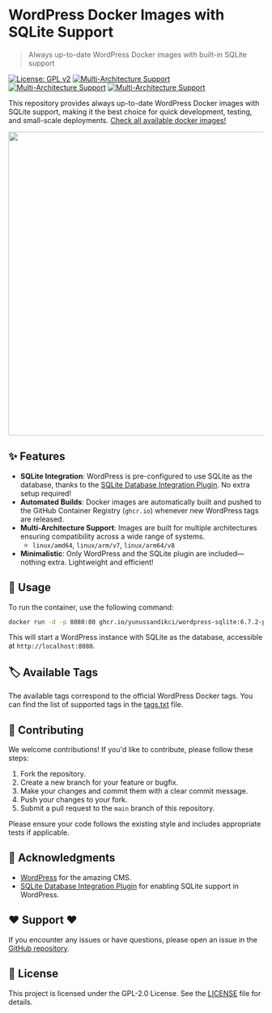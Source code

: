 # WordPress Docker Images with SQLite Support
> Always up-to-date WordPress Docker images with built-in SQLite support<br>

[![License: GPL v2](https://img.shields.io/badge/License-GPL_v2-blue.svg)](https://www.gnu.org/licenses/old-licenses/gpl-2.0.en.html)
[![Multi-Architecture Support](https://img.shields.io/badge/arch-linux%2Famd64-green)](https://github.com/yunussandikci/docker-wordpress-sqlite/pkgs/container/wordpress-sqlite)
[![Multi-Architecture Support](https://img.shields.io/badge/arch-linux%2Farm64%2Fv7-green)](https://github.com/yunussandikci/docker-wordpress-sqlite/pkgs/container/wordpress-sqlite)
[![Multi-Architecture Support](https://img.shields.io/badge/arch-linux%2Famd64%2Fv8-green)](https://github.com/yunussandikci/docker-wordpress-sqlite/pkgs/container/wordpress-sqlite)

This repository provides always up-to-date WordPress Docker images with SQLite support, making it the best choice for quick development, testing, and small-scale deployments. [Check all available docker images!](https://github.com/yunussandikci/docker-wordpress-sqlite/pkgs/container/wordpress-sqlite/versions)

<img src="https://github.com/user-attachments/assets/79f287b9-ef4d-4b12-b9a6-fbb5152d5517"  width="600"/>

## ✨ Features 

- **SQLite Integration**: WordPress is pre-configured to use SQLite as the database, thanks to the [SQLite Database Integration Plugin](https://github.com/WordPress/sqlite-database-integration). No extra setup required!
- **Automated Builds**: Docker images are automatically built and pushed to the GitHub Container Registry (`ghcr.io`) whenever new WordPress tags are released.
- **Multi-Architecture Support**: Images are built for multiple architectures ensuring compatibility across a wide range of systems.
  - `linux/amd64`, `linux/arm/v7`, `linux/arm64/v8` 
- **Minimalistic**: Only WordPress and the SQLite plugin are included—nothing extra. Lightweight and efficient!

## 🚀 Usage
To run the container, use the following command:

```bash
docker run -d -p 8080:80 ghcr.io/yunussandikci/wordpress-sqlite:6.7.2-php8.3-apache
```

This will start a WordPress instance with SQLite as the database, accessible at `http://localhost:8080`.

## 🏷️ Available Tags

The available tags correspond to the official WordPress Docker tags. You can find the list of supported tags in the [tags.txt](tags.txt) file.

## 🤝 Contributing 

We welcome contributions! If you'd like to contribute, please follow these steps:

1. Fork the repository.
2. Create a new branch for your feature or bugfix.
3. Make your changes and commit them with a clear commit message.
4. Push your changes to your fork.
5. Submit a pull request to the `main` branch of this repository.

Please ensure your code follows the existing style and includes appropriate tests if applicable.

## 🙏 Acknowledgments 

- [WordPress](https://wordpress.org/) for the amazing CMS.
- [SQLite Database Integration Plugin](https://github.com/WordPress/sqlite-database-integration) for enabling SQLite support in WordPress.

## ❤️ Support ❤️

If you encounter any issues or have questions, please open an issue in the [GitHub repository](https://github.com/yunussandikci/wordpress-sqlite/issues).

## 📄 License 

This project is licensed under the GPL-2.0 License. See the [LICENSE](LICENSE) file for details.
